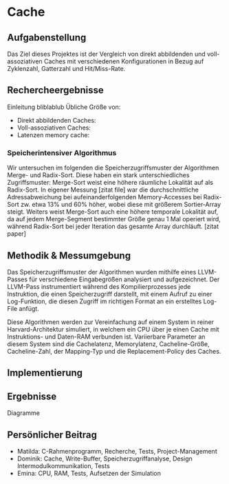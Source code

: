 # Cache

## Aufgabenstellung

Das Ziel dieses Projektes ist der Vergleich von direkt abbildenden und voll-assoziativen Caches mit verschiedenen Konfigurationen in Bezug auf Zyklenzahl, Gatterzahl und Hit/Miss-Rate. 

## Rechercheergebnisse
Einleitung bliblablub
Übliche Größe von:

- Direkt abbildenden Caches:
- Voll-assoziativen Caches:
- Latenzen memory cache:

### Speicherintensiver Algorithmus
Wir untersuchen im folgenden die Speicherzugriffsmuster der Algorithmen Merge- und Radix-Sort. Diese haben ein stark unterschiedliches Zugriffsmuster: Merge-Sort weist eine höhere räumliche Lokalität auf als Radix-Sort. In eigener Messung [zitat file] war die durchschnittliche Adressabweichung bei aufeinanderfolgenden Memory-Accesses bei Radix-Sort zw. etwa 13% und 60% höher, wobei diese mit größerem Sortier-Array steigt. Weiters weist Merge-Sort auch eine höhere temporale Lokalität auf, da auf jedem Merge-Segment bestimmter Größe genau 1 Mal operiert wird, während Radix-Sort bei jeder Iteration das gesamte Array durchläuft.   [zitat paper]


## Methodik & Messumgebung

Das Speicherzugriffsmuster der Algorithmen wurden mithilfe eines LLVM-Passes für verschiedene Eingabegrößen analysiert und aufgezeichnet. Der LLVM-Pass instrumentiert während des Kompilierprozesses jede Instruktion, die einen Speicherzugriff darstellt, mit einem Aufruf zu einer Log-Funktion, die diesen Zugriff im richtigen Format an ein erstelltes Log-File anfügt.

Diese Algorithmen werden zur Vereinfachung auf einem System in reiner Harvard-Architektur simuliert, in welchem ein CPU über je einen Cache mit Instruktions- und Daten-RAM verbunden ist. Variierbare Parameter an diesem System sind die Cachelatenz, Memorylatenz, Cacheline-Größe, Cacheline-Zahl, der Mapping-Typ und die Replacement-Policy des Caches.

## Implementierung


## Ergebnisse
Diagramme


## Persönlicher Beitrag

- Matilda: C-Rahmenprogramm, Recherche, Tests, Project-Management
- Dominik: Cache, Write-Buffer, Speicherzugriffanalyse, Design Intermodulkommunikation, Tests
- Emina: CPU, RAM, Tests, Aufsetzen der Simulation 

